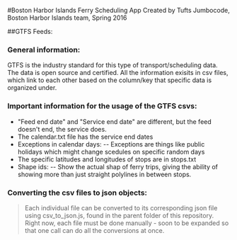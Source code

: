 #Boston Harbor Islands Ferry Scheduling App
Created by Tufts Jumbocode, Boston Harbor Islands team, Spring 2016

##GTFS Feeds:
### General information:
GTFS is the industry standard for this type of transport/scheduling data. The
data is open source and certified. All the information exisits in csv files, 
which link to each other based on the column/key that specific data is organized
under. 

### Important information for the usage of the GTFS csvs:
-   "Feed end date" and "Service end date" are different, but the feed doesn't
    end, the service does.
-   The calendar.txt file has the service end dates
-   Exceptions in calendar days:
--  Exceptions are things like public holidays which might change scedules 
    on specific random days
-   The specific latitudes and longitudes of stops are in stops.txt
-   Shape ids:
--  Show the actual shap of ferry trips, giving the ability of showing more than
    just straight polylines in between stops.

### Converting the csv files to json objects:
> Each individual file can be converted to its corresponding json file using
> csv_to_json.js, found in the parent folder of this repository. Right now, each
> file must be done manually - soon to be expanded so that one call can do all 
> the conversions at once.